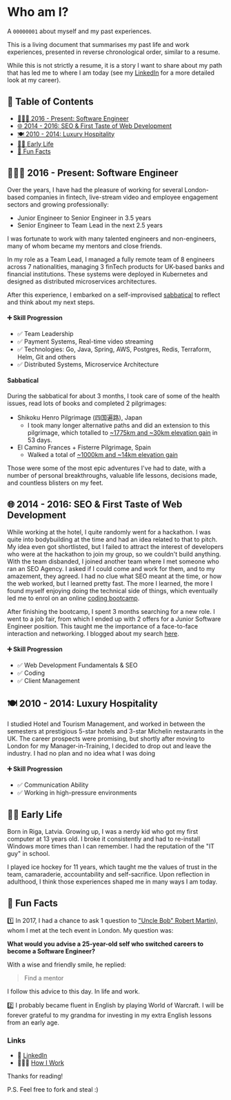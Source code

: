 # Who am I?

A `00000001` about myself and my past experiences.

This is a living document that summarises my past life and work experiences, presented in reverse chronological order, similar to a resume.

While this is not strictly a resume, it is a story I want to share about my path that has led me to where I am today (see my [LinkedIn](https://www.linkedin.com/in/aleks-gorbenko-software-engineer) for a more detailed look at my career).

## 📑 Table of Contents

- [👨🏻‍🦲 2016 - Present: Software Engineer](#-2016---present-software-engineer)
- [🌐 2014 - 2016: SEO & First Taste of Web Development](#-2014---2016-seo--first-taste-of-web-development)
- [🍽️ 2010 - 2014: Luxury Hospitality](#-2010---2014-luxury-hospitality)
- [👦🏻 Early Life](#-early-life)
- [🙊 Fun Facts](#-fun-facts)

## 👨🏻‍🦲 2016 - Present: Software Engineer

Over the years, I have had the pleasure of working for several London-based companies in fintech, live-stream video and employee engagement sectors and growing professionally:

- Junior Engineer to Senior Engineer in 3.5 years
- Senior Engineer to Team Lead in the next 2.5 years

I was fortunate to work with many talented engineers and non-engineers, many of whom became my mentors and close friends.

In my role as a Team Lead, I managed a fully remote team of 8 engineers across 7 nationalities, managing 3 finTech products for UK-based banks and financial institutions. These systems were deployed in Kubernetes and designed as distributed microservices architectures.

After this experience, I embarked on a self-improvised [sabbatical](#sabbatical) to reflect and think about my next steps.

#### ➕ Skill Progression

- ✅ Team Leadership
- ✅ Payment Systems, Real-time video streaming
- ✅ Technologies: Go, Java, Spring, AWS, Postgres, Redis, Terraform, Helm, Git and others
- ✅ Distributed Systems, Microservice Architecture

#### Sabbatical

During the sabbatical for about 3 months, I took care of some of the health issues, read lots of books and completed 2 pilgrimages:

- Shikoku Henro Pilgrimage (四国遍路), Japan
  - I took many longer alternative paths and did an extension to this pilgrimage, which totalled to [~1775km and ~30km elevation gain](https://www.strava.com/athletes/142821511) in 53 days.
- El Camino Frances + Fisterre Pilgrimage, Spain
  - Walked a total of [~1000km and ~14km elevation gain]((https://www.strava.com/athletes/142821511))

Those were some of the most epic adventures I've had to date, with a number of personal breakthroughs, valuable life lessons, decisions made, and countless blisters on my feet.

## 🌐 2014 - 2016: SEO & First Taste of Web Development

While working at the hotel, I quite randomly went for a hackathon. I was quite into bodybuilding at the time and had an idea related to that to pitch. My idea even got shortlisted, but I failed to attract the interest of developers who were at the hackathon to join my group, so we couldn't build anything. With the team disbanded, I joined another team where I met someone who ran an SEO Agency. I asked if I could come and work for them, and to my amazement, they agreed. I had no clue what SEO meant at the time, or how the web worked, but I learned pretty fast. The more I learned, the more I found myself enjoying doing the technical side of things, which eventually led me to enrol on an online [coding bootcamp](https://aleksgorbenko.dev/firehose-project-week-1/).

After finishing the bootcamp, I spent 3 months searching for a new role. I went to a job fair, from which I ended up with 2 offers for a Junior Software Engineer position. This taught me the importance of a face-to-face interaction and networking. I blogged about my search [here](https://medium.com/free-code-camp/lessons-from-my-post-bootcamp-job-search-in-london-cb37ea12ec2f).

#### ➕ Skill Progression

- ✅ Web Development Fundamentals & SEO
- ✅ Coding
- ✅ Client Management

## 🍽️ 2010 - 2014: Luxury Hospitality

I studied Hotel and Tourism Management, and worked in between the semesters at prestigious 5-star hotels and 3-star Michelin restaurants in the UK. The career prospects were promising, but shortly after moving to London for my Manager-in-Training, I decided to drop out and leave the industry. I had no plan and no idea what I was doing

#### ➕ Skill Progression

- ✅ Communication Ability
- ✅ Working in high-pressure environments

## 👦🏻 Early Life

Born in Riga, Latvia. Growing up, I was a nerdy kid who got my first computer at 13 years old. I broke it consistently and had to re-install Windows more times than I can remember. I had the reputation of the "IT guy" in school.

I played ice hockey for 11 years, which taught me the values of trust in the team, camaraderie, accountability and self-sacrifice. Upon reflection in adulthood, I think those experiences shaped me in many ways I am today.

## 🙊 Fun Facts

1️⃣ In 2017, I had a chance to ask 1 question to  ["Uncle Bob" Robert Martin](https://en.wikipedia.org/wiki/Robert_C._Martin)), whom I met at the tech event in London. My question was:

**What would you advise a 25-year-old self who switched careers to become a Software Engineer?**

With a wise and friendly smile, he replied:

> Find a mentor

I follow this advice to this day. In life and work.

2️⃣ I probably became fluent in English by playing World of Warcraft. I will be forever grateful to my grandma for investing in my extra English lessons from an early age.

### Links
- 🧰 [LinkedIn](https://www.linkedin.com/in/aleks-gorbenko-software-engineer/)
- 👨🏻‍💻 [How I Work](https://github.com/aleksgorbenko/howiwork)

Thanks for reading!

P.S. Feel free to fork and steal :)
